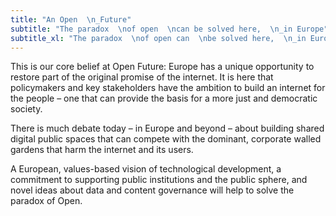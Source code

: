 ```yaml
---
title: "An Open  \n_Future"
subtitle: "The paradox  \nof open  \ncan be solved here,  \n_in Europe"
subtitle_xl: "The paradox  \nof open can  \nbe solved here,  \n_in Europe"
---
```

This is our core belief at Open Future: Europe has a unique opportunity to restore part of the original promise of the internet. It is here that policymakers and key stakeholders have the ambition to build an internet for the people – one that can provide the basis for a more just and democratic society.  

There is much debate today – in Europe and beyond – about building shared digital public spaces that can compete with the dominant, corporate walled gardens that harm the internet and its users.  
<!--more-->
A European, values-based vision of technological development, a commitment to supporting public institutions and the public sphere, and novel ideas about data and content governance will help to solve the paradox of Open.
